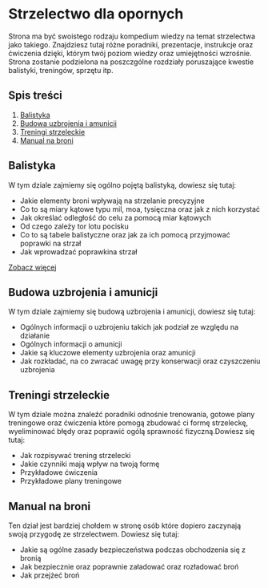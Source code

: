 # Strzelectwo dla opornych

Strona ma być swoistego rodzaju kompedium wiedzy na temat strzelectwa jako takiego. Znajdziesz tutaj różne poradniki, prezentacje, instrukcje oraz ćwiczenia dzięki, którym twój poziom wiedzy oraz umiejętności wzrośnie. Strona zostanie podzielona na poszczgólne rozdziały poruszające kwestie balistyki, treningów, sprzętu itp.

## Spis treści
1. [Balistyka](#Balistyka)
2. [Budowa uzbrojenia i amunicji](#Budowa-uzbrojenia-i-amunicji)
3. [Treningi strzeleckie](#Treningi-strzeleckie)
4. [Manual na broni](#Manual-na-broni)

## Balistyka
W tym dziale zajmiemy się ogólno pojętą balistyką, dowiesz się tutaj:
- Jakie elementy broni wpływają na strzelanie precyzyjne
- Co to są miary kątowe typu mil, moa, tysięczna oraz jak z nich korzystać
- Jak określać odległość do celu za pomocą miar kątowych
- Od czego zależy tor lotu pocisku
- Co to są tabele balistyczne oraz jak za ich pomocą przyjmować poprawki na strzał
- Jak wprowadzać poprawkina strzał
  
[Zobacz więcej](/balistyka.md)

## Budowa uzbrojenia i amunicji
W tym dziale zajmiemy się budową uzbrojenia i amunicji, dowiesz się tutaj:
- Ogólnych informacji o uzbrojeniu takich jak podział ze względu na działanie
- Ogólnych informacji o amunicji
- Jakie są kluczowe elementy uzbrojenia oraz amunicji
- Jak rozkładać, na co zwracać uwagę przy konserwacji oraz czyszczeniu uzbrojenia

## Treningi strzeleckie
W tym dziale można znaleźć poradniki odnośnie trenowania, gotowe plany treningowe oraz ćwiczenia które pomogą zbudować ci formę strzeleckę, wyeliminować błędy oraz poprawić ogólą sprawność fizyczną.Dowiesz się tutaj:
- Jak rozpisywać trening strzelecki
- Jakie czynniki mają wpływ na twoją formę
- Przykładowe ćwiczenia
- Przykładowe plany treningowe

## Manual na broni
Ten dział jest bardziej chołdem w stronę osób które dopiero zaczynają swoją przygodę ze strzelectwem. Dowiesz się tutaj:
- Jakie są ogólne zasady bezpieczeństwa podczas obchodzenia się z bronią
- Jak bezpiecznie oraz poprawnie załadować oraz rozładować broń
- Jak przejżeć broń
  

